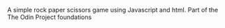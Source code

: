 A simple rock paper scissors game using Javascript and html.
Part of the The Odin Project foundations
